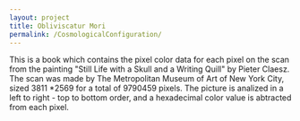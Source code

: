 ```yaml
---
layout: project
title: Obliviscatur Mori
permalink: /CosmologicalConfiguration/
---
```



This is a book which contains the pixel color data for each pixel on the scan from the painting "Still Life with a Skull and a Writing Quill" by Pieter Claesz.
The scan was made by The Metropolitan Museum of Art of New York City, sized 3811 *2569 for a total of 9790459 pixels. 
The picture is analized in a left to right - top to bottom order, and a hexadecimal color value is abtracted from each pixel.

